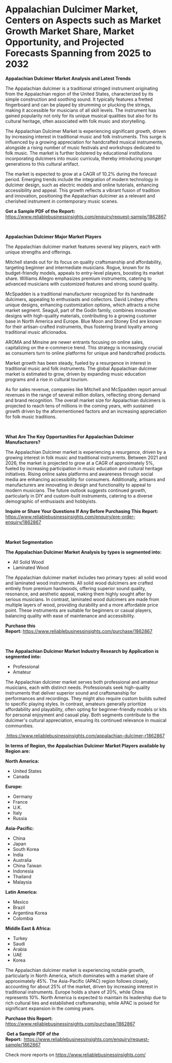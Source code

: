 <p><h1>Appalachian Dulcimer Market, Centers on Aspects such as Market Growth Market Share, Market Opportunity, and Projected Forecasts Spanning from 2025 to 2032</h1></p><p><strong>Appalachian Dulcimer Market Analysis and Latest Trends</strong></p>
<p><p>The Appalachian dulcimer is a traditional stringed instrument originating from the Appalachian region of the United States, characterized by its simple construction and soothing sound. It typically features a fretted fingerboard and can be played by strumming or plucking the strings, making it accessible for musicians of all skill levels. The instrument has gained popularity not only for its unique musical qualities but also for its cultural heritage, often associated with folk music and storytelling.</p><p>The Appalachian Dulcimer Market is experiencing significant growth, driven by increasing interest in traditional music and folk instruments. This surge is influenced by a growing appreciation for handcrafted musical instruments, alongside a rising number of music festivals and workshops dedicated to folk music. The market is further bolstered by educational institutions incorporating dulcimers into music curricula, thereby introducing younger generations to this cultural artifact.</p><p>The market is expected to grow at a CAGR of 10.2% during the forecast period. Emerging trends include the integration of modern technology in dulcimer design, such as electric models and online tutorials, enhancing accessibility and appeal. This growth reflects a vibrant fusion of tradition and innovation, positioning the Appalachian dulcimer as a relevant and cherished instrument in contemporary music scenes.</p></p>
<p><strong>Get a Sample PDF of the Report:&nbsp;</strong> <a href="https://www.reliablebusinessinsights.com/enquiry/request-sample/1862867?utm_campaign=2809&utm_medium=2&utm_source=Github&utm_content=ia&utm_term=04042025&utm_id=appalachian-dulcimer">https://www.reliablebusinessinsights.com/enquiry/request-sample/1862867</a></p>
<p>&nbsp;</p>
<p><strong>Appalachian Dulcimer Major Market Players</strong></p>
<p><p>The Appalachian dulcimer market features several key players, each with unique strengths and offerings. </p><p>Mitchell stands out for its focus on quality craftsmanship and affordability, targeting beginner and intermediate musicians. Rogue, known for its budget-friendly models, appeals to entry-level players, boosting its market share. Williams Allegro emphasizes premium instruments, catering to advanced musicians with customized features and strong sound quality.</p><p>McSpadden is a traditional manufacturer recognized for its handmade dulcimers, appealing to enthusiasts and collectors. David Lindsey offers unique designs, enhancing customization options, which attracts a niche market segment. Seagull, part of the Godin family, combines innovative designs with high-quality materials, contributing to a growing customer base in North America and Europe. Blue Moon and Stoney End are known for their artisan-crafted instruments, thus fostering brand loyalty among traditional music aficionados.</p><p>AROMA and Minsine are newer entrants focusing on online sales, capitalizing on the e-commerce trend. This strategy is increasingly crucial as consumers turn to online platforms for unique and handcrafted products.</p><p>Market growth has been steady, fueled by a resurgence in interest in traditional music and folk instruments. The global Appalachian dulcimer market is estimated to grow, driven by expanding music education programs and a rise in cultural tourism. </p><p>As for sales revenue, companies like Mitchell and McSpadden report annual revenues in the range of several million dollars, reflecting strong demand and brand recognition. The overall market size for Appalachian dulcimers is projected to reach tens of millions in the coming years, with sustained growth driven by the aforementioned factors and an increasing appreciation for folk music traditions.</p></p>
<p>&nbsp;</p>
<p><strong>What Are The Key Opportunities For Appalachian Dulcimer Manufacturers?</strong></p>
<p><p>The Appalachian Dulcimer market is experiencing a resurgence, driven by a growing interest in folk music and traditional instruments. Between 2021 and 2026, the market is projected to grow at a CAGR of approximately 5%, fueled by increasing participation in music education and cultural heritage initiatives. Rising online sales platforms and awareness through social media are enhancing accessibility for consumers. Additionally, artisans and manufacturers are innovating in design and functionality to appeal to modern musicians. The future outlook suggests continued growth, particularly in DIY and custom-built instruments, catering to a diverse demographic of enthusiasts and hobbyists.</p></p>
<p><strong>Inquire or Share Your Questions If Any Before Purchasing This Report:</strong> <a href="https://www.reliablebusinessinsights.com/enquiry/pre-order-enquiry/1862867?utm_campaign=2809&utm_medium=2&utm_source=Github&utm_content=ia&utm_term=04042025&utm_id=appalachian-dulcimer">https://www.reliablebusinessinsights.com/enquiry/pre-order-enquiry/1862867</a></p>
<p>&nbsp;</p>
<p><strong>Market Segmentation</strong></p>
<p><strong>The Appalachian Dulcimer Market Analysis by types is segmented into:</strong></p>
<p><ul><li>All Solid Wood</li><li>Laminated Wood</li></ul></p>
<p><p>The Appalachian dulcimer market includes two primary types: all solid wood and laminated wood instruments. All solid wood dulcimers are crafted entirely from premium hardwoods, offering superior sound quality, resonance, and aesthetic appeal, making them highly sought after by serious musicians. In contrast, laminated wood dulcimers are made from multiple layers of wood, providing durability and a more affordable price point. These instruments are suitable for beginners or casual players, balancing quality with ease of maintenance and accessibility.</p></p>
<p><strong>Purchase this Report:&nbsp;</strong><a href="https://www.reliablebusinessinsights.com/purchase/1862867?utm_campaign=2809&utm_medium=2&utm_source=Github&utm_content=ia&utm_term=04042025&utm_id=appalachian-dulcimer">https://www.reliablebusinessinsights.com/purchase/1862867</a></p>
<p>&nbsp;</p>
<p><strong>The Appalachian Dulcimer Market Industry Research by Application is segmented into:</strong></p>
<p><ul><li>Professional</li><li>Amateur</li></ul></p>
<p><p>The Appalachian dulcimer market serves both professional and amateur musicians, each with distinct needs. Professionals seek high-quality instruments that deliver superior sound and craftsmanship for performances and recordings. They might also require custom builds suited to specific playing styles. In contrast, amateurs generally prioritize affordability and playability, often opting for beginner-friendly models or kits for personal enjoyment and casual play. Both segments contribute to the dulcimer's cultural appreciation, ensuring its continued relevance in musical communities.</p></p>
<p><a href="https://www.reliablebusinessinsights.com/appalachian-dulcimer-r1862867?utm_campaign=2809&utm_medium=2&utm_source=Github&utm_content=ia&utm_term=04042025&utm_id=appalachian-dulcimer">&nbsp;https://www.reliablebusinessinsights.com/appalachian-dulcimer-r1862867</a></p>
<p><strong>In terms of Region, the Appalachian Dulcimer Market Players available by Region are:</strong></p>
<p>
    <p> <strong> North America: </strong>
        <ul>
            <li>United States</li>
            <li>Canada</li>
        </ul>
        </p> 
    <p> <strong> Europe: </strong>
        <ul>
            <li>Germany</li>
            <li>France</li>
            <li>U.K.</li>
            <li>Italy</li>
            <li>Russia</li>
        </ul>
        </p> 
    <p> <strong> Asia-Pacific: </strong>
        <ul>
            <li>China</li>
            <li>Japan</li>
            <li>South Korea</li>
            <li>India</li>
            <li>Australia</li>
            <li>China Taiwan</li>
            <li>Indonesia</li>
            <li>Thailand</li>
            <li>Malaysia</li>
        </ul>
        </p> 
    <p> <strong> Latin America: </strong>
        <ul>
            <li>Mexico</li>
            <li>Brazil</li>
            <li>Argentina Korea</li>
            <li>Colombia</li>
        </ul>
        </p> 
    <p> <strong> Middle East & Africa: </strong>
        <ul>
            <li>Turkey</li>
            <li>Saudi</li>
            <li>Arabia</li>
            <li>UAE</li>
            <li>Korea</li>
        </ul>
    </p>
    </p>
<p><p>The Appalachian dulcimer market is experiencing notable growth, particularly in North America, which dominates with a market share of approximately 45%. The Asia-Pacific (APAC) region follows closely, accounting for about 25% of the market, driven by increasing interest in traditional instruments. Europe holds a share of 20%, while China represents 10%. North America is expected to maintain its leadership due to rich cultural ties and established craftsmanship, while APAC is poised for significant expansion in the coming years.</p></p>
<p><strong>Purchase this Report: </strong><a href="https://www.reliablebusinessinsights.com/purchase/1862867?utm_campaign=2809&utm_medium=2&utm_source=Github&utm_content=ia&utm_term=04042025&utm_id=appalachian-dulcimer">https://www.reliablebusinessinsights.com/purchase/1862867</a></p>
<p>&nbsp;<strong>Get a Sample PDF of the Report:&nbsp;&nbsp;</strong><a href="https://www.reliablebusinessinsights.com/enquiry/request-sample/1862867?utm_campaign=2809&utm_medium=2&utm_source=Github&utm_content=ia&utm_term=04042025&utm_id=appalachian-dulcimer">https://www.reliablebusinessinsights.com/enquiry/request-sample/1862867</a></p>
<p><strong></strong></p>
<p>Check more reports on <a href="https://www.reliablebusinessinsights.com/?utm_campaign=2809&utm_medium=2&utm_source=Github&utm_content=ia&utm_term=04042025&utm_id=appalachian-dulcimer">https://www.reliablebusinessinsights.com/</a></p>
